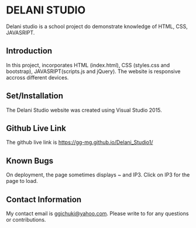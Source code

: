 
# DELANI STUDIO
Delani studio is a school project do demonstrate knowledge of HTML, CSS, JAVASRIPT.

## Introduction
In this project, incorporates  HTML (index.html), CSS (styles.css and bootstrap), JAVASRIPT(scripts.js and jQuery). The website is responsive accross different devices.

## Set/Installation
The Delani Studio website was created using Visual Studio 2015.

## Github Live Link
The github live link is  https://gg-mg.github.io/Delani_Studio1/

## Known Bugs
On deployment, the page sometimes displays ~ and IP3.
Click on IP3 for the page to load.
## Contact Information
My contact email is ggichuki@yahoo.com. Please write to for any questions or contributions.
